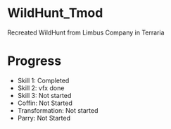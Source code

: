 # WildHunt_Tmod
Recreated WildHunt from Limbus Company in Terraria
 
 # Progress
 - Skill 1: Completed
 - Skill 2: vfx done
 - Skill 3: Not started
 - Coffin: Not Started
 - Transformation: Not started
 - Parry: Not Started
